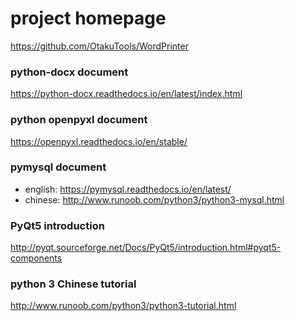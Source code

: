
# project homepage

https://github.com/OtakuTools/WordPrinter


### python-docx document

https://python-docx.readthedocs.io/en/latest/index.html

### python openpyxl document

<https://openpyxl.readthedocs.io/en/stable/>

### pymysql document

-   english: https://pymysql.readthedocs.io/en/latest/
-   chinese: http://www.runoob.com/python3/python3-mysql.html

### PyQt5 introduction

http://pyqt.sourceforge.net/Docs/PyQt5/introduction.html#pyqt5-components

### python 3 Chinese tutorial

http://www.runoob.com/python3/python3-tutorial.html